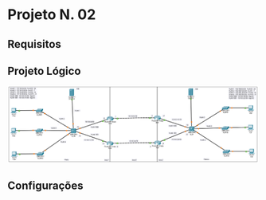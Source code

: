 # Projeto N. 02

## Requisitos

## Projeto Lógico

![ProjetoLogico](Data/Screen.png)

## Configurações